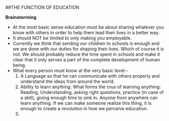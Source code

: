 ##THE FUNCTION OF EDUCATION

**Brainstorming**

 - At the most basic sense education must be about sharing whatever you know with others in order to help them lead their lives in a better way.
 - It should NOT be limited to only making you employable.
 - Currently we think that sending our children to schools is enough and we are done with our duties for shaping their lives. Which of course it is not. We should probably reduce the time spent in schools and make it clear that it only serves a part of the complete development of human being.
 - What every person must know at the very basic level:-
	 1. A Language so that he can communicate with others properly and understand the ideas from around the world.
	 2. Ability to learn anything. What forms the crux of learning anything: Reading, Understanding, asking right questions, practice (in case of a skill), giving enough time to sink in.
	 Anyone from anywhere can learn anything. If we can make someone realize this thing, it is enough to create a revolution in how we perceive education.
	 3. 